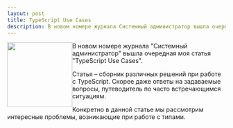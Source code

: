 ```yaml
---
layout: post
title: TypeScript Use Cases
description: В новом номере журнала Системный администратор вышла очередная моя статья про особенности работы с TypeScript
---
```

<img src="http://samag.ru/img/upload/edition/1470039988cover07-08(164-165).jpg" style="width:150px;float:left">
В новом номере журнала "Системный администратор" вышла очередная моя статья "TypeScript Use Cases".

Статья – сборник различных решений при работе с TypeScript. Скорее даже ответы на задаваемые вопросы, путеводитель по часто встречающимся ситуациям.

Конкретно в данной статье мы рассмотрим интересные проблемы, возникающие при работе с типами.

